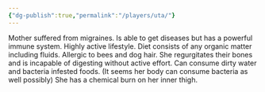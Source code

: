 ```yaml
---
{"dg-publish":true,"permalink":"/players/uta/"}
---
```


Mother suffered from migraines.
Is able to get diseases but has a powerful immune system.
Highly active lifestyle. Diet consists of any organic matter including fluids.
Allergic to bees and dog hair.
She regurgitates their bones and is incapable of digesting without active effort. Can consume dirty water and bacteria infested foods.
(It seems her body can consume bacteria as well possibly)
She has a chemical burn on her inner thigh.
